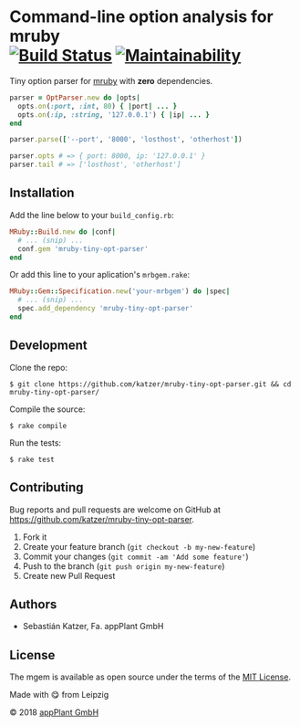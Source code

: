 # Command-line option analysis for mruby <br> [![Build Status](https://travis-ci.org/katzer/mruby-tiny-opt-parser.svg?branch=master)](https://travis-ci.org/katzer/mruby-tiny-opt-parser) [![Maintainability](https://api.codeclimate.com/v1/badges/7d8bb5bc18ad8da8c3fc/maintainability)](https://codeclimate.com/github/katzer/mruby-tiny-opt-parser/maintainability)

Tiny option parser for [mruby][mruby] with __zero__ dependencies.

```ruby
parser = OptParser.new do |opts|
  opts.on(:port, :int, 80) { |port| ... }
  opts.on(:ip, :string, '127.0.0.1') { |ip| ... }
end

parser.parse(['--port', '8000', 'losthost', 'otherhost'])

parser.opts # => { port: 8000, ip: '127.0.0.1' }
parser.tail # => ['losthost', 'otherhost']
```

## Installation

Add the line below to your `build_config.rb`:

```ruby
MRuby::Build.new do |conf|
  # ... (snip) ...
  conf.gem 'mruby-tiny-opt-parser'
end
```

Or add this line to your aplication's `mrbgem.rake`:

```ruby
MRuby::Gem::Specification.new('your-mrbgem') do |spec|
  # ... (snip) ...
  spec.add_dependency 'mruby-tiny-opt-parser'
end
```

## Development

Clone the repo:
    
    $ git clone https://github.com/katzer/mruby-tiny-opt-parser.git && cd mruby-tiny-opt-parser/

Compile the source:

    $ rake compile

Run the tests:

    $ rake test

## Contributing

Bug reports and pull requests are welcome on GitHub at https://github.com/katzer/mruby-tiny-opt-parser.

1. Fork it
2. Create your feature branch (`git checkout -b my-new-feature`)
3. Commit your changes (`git commit -am 'Add some feature'`)
4. Push to the branch (`git push origin my-new-feature`)
5. Create new Pull Request

## Authors

- Sebastián Katzer, Fa. appPlant GmbH

## License

The mgem is available as open source under the terms of the [MIT License][license].

Made with :yum: from Leipzig

© 2018 [appPlant GmbH][appplant]

[mruby]: https://github.com/mruby/mruby
[license]: http://opensource.org/licenses/MIT
[appplant]: www.appplant.de
